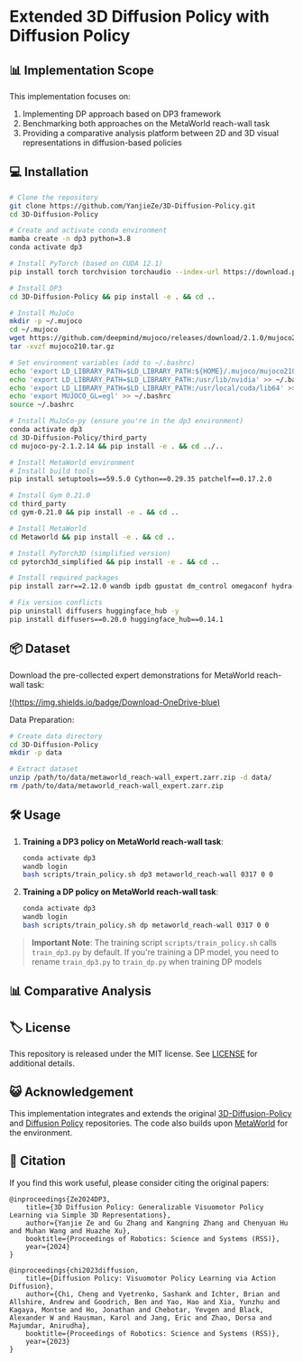 # Extended 3D Diffusion Policy with Diffusion Policy

## 📊 Implementation Scope

This implementation focuses on:
1. Implementing DP approach based on DP3 framework
2. Benchmarking both approaches on the MetaWorld reach-wall task
3. Providing a comparative analysis platform between 2D and 3D visual representations in diffusion-based policies

## 💻 Installation

```bash
# Clone the repository
git clone https://github.com/YanjieZe/3D-Diffusion-Policy.git
cd 3D-Diffusion-Policy

# Create and activate conda environment
mamba create -n dp3 python=3.8
conda activate dp3

# Install PyTorch (based on CUDA 12.1)
pip install torch torchvision torchaudio --index-url https://download.pytorch.org/whl/cu121

# Install DP3
cd 3D-Diffusion-Policy && pip install -e . && cd ..

# Install MuJoCo
mkdir -p ~/.mujoco
cd ~/.mujoco
wget https://github.com/deepmind/mujoco/releases/download/2.1.0/mujoco210-linux-x86_64.tar.gz -O mujoco210.tar.gz --no-check-certificate
tar -xvzf mujoco210.tar.gz

# Set environment variables (add to ~/.bashrc)
echo 'export LD_LIBRARY_PATH=$LD_LIBRARY_PATH:${HOME}/.mujoco/mujoco210/bin' >> ~/.bashrc
echo 'export LD_LIBRARY_PATH=$LD_LIBRARY_PATH:/usr/lib/nvidia' >> ~/.bashrc
echo 'export LD_LIBRARY_PATH=$LD_LIBRARY_PATH:/usr/local/cuda/lib64' >> ~/.bashrc
echo 'export MUJOCO_GL=egl' >> ~/.bashrc
source ~/.bashrc

# Install MuJoCo-py (ensure you're in the dp3 environment)
conda activate dp3
cd 3D-Diffusion-Policy/third_party
cd mujoco-py-2.1.2.14 && pip install -e . && cd ../..

# Install MetaWorld environment
# Install build tools
pip install setuptools==59.5.0 Cython==0.29.35 patchelf==0.17.2.0

# Install Gym 0.21.0
cd third_party
cd gym-0.21.0 && pip install -e . && cd ..

# Install MetaWorld
cd Metaworld && pip install -e . && cd ..

# Install PyTorch3D (simplified version)
cd pytorch3d_simplified && pip install -e . && cd ..

# Install required packages
pip install zarr==2.12.0 wandb ipdb gpustat dm_control omegaconf hydra-core==1.2.0 dill==0.3.5.1 einops==0.4.1 numba==0.56.4 moviepy imageio av matplotlib termcolor natsort open3d

# Fix version conflicts
pip uninstall diffusers huggingface_hub -y
pip install diffusers==0.20.0 huggingface_hub==0.14.1
```

## 📦 Dataset

Download the pre-collected expert demonstrations for MetaWorld reach-wall task:

[!(https://img.shields.io/badge/Download-OneDrive-blue)](https://1drv.ms/u/s!AqMe_P3KHrgna-XR5n3pkFVI5-o?e=CBH2EK)

Data Preparation:
```bash
# Create data directory
cd 3D-Diffusion-Policy
mkdir -p data

# Extract dataset
unzip /path/to/data/metaworld_reach-wall_expert.zarr.zip -d data/
rm /path/to/data/metaworld_reach-wall_expert.zarr.zip
```

## 🛠️ Usage

1. **Training a DP3 policy on MetaWorld reach-wall task**:
   ```bash
   conda activate dp3
   wandb login
   bash scripts/train_policy.sh dp3 metaworld_reach-wall 0317 0 0
   ```

2. **Training a DP policy on MetaWorld reach-wall task**:
   ```bash
   conda activate dp3
   wandb login
   bash scripts/train_policy.sh dp metaworld_reach-wall 0317 0 0
   ```

> **Important Note**: The training script `scripts/train_policy.sh` calls `train_dp3.py` by default. If you're training a DP model, you need to rename `train_dp3.py` to `train_dp.py` when training DP models

## 📊 Comparative Analysis



## 🏷️ License
This repository is released under the MIT license. See [LICENSE](LICENSE) for additional details.

## 😺 Acknowledgement
This implementation integrates and extends the original [3D-Diffusion-Policy](https://github.com/YanjieZe/3D-Diffusion-Policy) and [Diffusion Policy](https://github.com/real-stanford/diffusion_policy) repositories. The code also builds upon [MetaWorld](https://github.com/Farama-Foundation/Metaworld) for the environment.

## 📝 Citation

If you find this work useful, please consider citing the original papers:

```
@inproceedings{Ze2024DP3,
	title={3D Diffusion Policy: Generalizable Visuomotor Policy Learning via Simple 3D Representations},
	author={Yanjie Ze and Gu Zhang and Kangning Zhang and Chenyuan Hu and Muhan Wang and Huazhe Xu},
	booktitle={Proceedings of Robotics: Science and Systems (RSS)},
	year={2024}
}

@inproceedings{chi2023diffusion,
    title={Diffusion Policy: Visuomotor Policy Learning via Action Diffusion},
    author={Chi, Cheng and Vyetrenko, Sashank and Ichter, Brian and Allshire, Andrew and Goodrich, Ben and Yao, Hao and Xia, Yunzhu and Kagaya, Montse and Ho, Jonathan and Chebotar, Yevgen and Black, Alexander W and Hausman, Karol and Jang, Eric and Zhao, Dorsa and Majumdar, Anirudha},
    booktitle={Proceedings of Robotics: Science and Systems (RSS)},
    year={2023}
}
```
